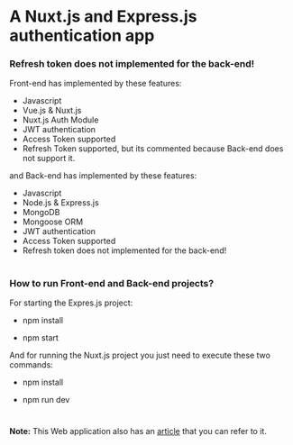 # A Nuxt.js and Express.js authentication app


### Refresh token does not implemented for the back-end!

Front-end has implemented by these features:

* Javascript
* Vue.js & Nuxt.js 
* Nuxt.js Auth Module
* JWT authentication
* Access Token supported
* Refresh Token supported, but its commented because Back-end does not support it. 

and Back-end has implemented by these features:

* Javascript
* Node.js & Express.js
* MongoDB
* Mongoose ORM
* JWT authentication
* Access Token supported
* Refresh token does not implemented for the back-end!

# 
### How to run Front-end and Back-end projects?

For starting the Expres.js project: 

* npm install 

* npm start


And for running the Nuxt.js project you just need to execute these two commands:

* npm install 

* npm run dev
#

**Note:** This Web application also has an [article](https://dev.to/mohammadali0120/nuxt-js-and-express-js-authentication-with-auth-module-and-jwt-26gp) that you can refer to it.



